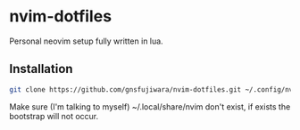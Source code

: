 # nvim-dotfiles

Personal neovim setup fully written in lua.

## Installation

```bash
git clone https://github.com/gnsfujiwara/nvim-dotfiles.git ~/.config/nvim
```

Make sure (I'm talking to myself) ~/.local/share/nvim don't exist, if exists the bootstrap will not occur.
